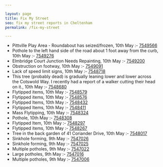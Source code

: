 ```yaml
---

layout: page
title: Fix My Street
seo: fix my street reports in Cheltenham
permalink: /fix-my-street

---
```


<!-- fix_marker starts -->

- Pittville Play Area - Roundabout has seized/frozen, 10th May :- [7549566](https://www.fixmystreet.com/report/7549566)
- Pothole to the left hand side of the road about 1 foot away from the curb, 10th May :- [7549276](https://www.fixmystreet.com/report/7549276)
- Elmbridge Court Junction Needs Repainting, 10th May :- [7549200](https://www.fixmystreet.com/report/7549200)
- Obstruction on footway, 10th May :- [7549091](https://www.fixmystreet.com/report/7549091)
- Lack of speed limit signs, 10th May :- [7548718](https://www.fixmystreet.com/report/7548718)
- This tree (probably dead) is gradually leaning lower and lower across the Cotswold Way. I recently had a report of a walker cutting their head on it., 10th May :- [7548680](https://www.fixmystreet.com/report/7548680)
- Flytipped items, 10th May :- [7548579](https://www.fixmystreet.com/report/7548579)
- Flytipped items, 10th May :- [7548576](https://www.fixmystreet.com/report/7548576)
- Flytipped Items, 10th May :- [7548432](https://www.fixmystreet.com/report/7548432)
- Flytipped Items, 10th May :- [7548411](https://www.fixmystreet.com/report/7548411)
- Mass Flytipping, 10th May :- [7548324](https://www.fixmystreet.com/report/7548324)
- Pothole, 10th May :- [7548308](https://www.fixmystreet.com/report/7548308)
- Flytipped Item, 10th May :- [7548297](https://www.fixmystreet.com/report/7548297)
- Flytipped items, 10th May :- [7548267](https://www.fixmystreet.com/report/7548267)
- Tree in the back garden of 41 Coriander Drive, 10th May :- [7548017](https://www.fixmystreet.com/report/7548017)
- Sinkhole forming, 9th May :- [7547026](https://www.fixmystreet.com/report/7547026)
- Sinkhole forming, 9th May :- [7547025](https://www.fixmystreet.com/report/7547025)
- Multiple potholes, 9th May :- [7547022](https://www.fixmystreet.com/report/7547022)
- Large potholes, 9th May :- [7547016](https://www.fixmystreet.com/report/7547016)
- Multiple potholes, 9th May :- [7547006](https://www.fixmystreet.com/report/7547006)

<!-- fix_marker ends -->